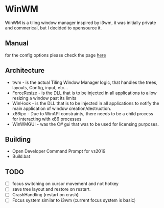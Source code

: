 # WinWM
WinWM is a tiling window manager inspired by i3wm, it was initially private and commerical, but I decided to opensource it.

## Manual
for the config options please check the page [here](https://mcyoloswagham.github.io/win3wm)

## Architecture
 * twm - is the actual Tiling Window Manager logic, that handles the trees, layouts, Config, input, etc...
 * ForceResize - is the DLL that is to be injected in all applications to allow resizing a window past its limits
 * WinHook - is the DLL that is to be injected in all applications to notify the main application of window creation/destruction.
 * x86ipc - Due to WinAPI constraints, there needs to be a child process for interacting with x86 processes
 * WinWMGUI - was the C# gui that was to be used for licensing purposes.
 
 ## Building
 * Open Developer Command Prompt for vs2019
 * Build.bat
 
## TODO
- [ ] focus switching on cursor movement and not hotkey
- [ ] save tree layout and restore on restart.
- [ ] CrashHandling (restart on crash)
- [ ] Focus system similar to i3wm (current focus system is basic)
